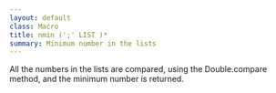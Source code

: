 ```yaml
---
layout: default
class: Macro
title: nmin (';' LIST )*
summary: Minimum number in the lists
---
```


All the numbers in the lists are compared, using the Double.compare method, and the minimum number is returned.
